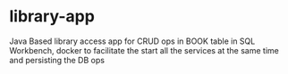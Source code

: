 # library-app
Java Based library access app for CRUD ops in BOOK table in SQL Workbench, docker to facilitate the start all the services at the same time and persisting the DB ops
